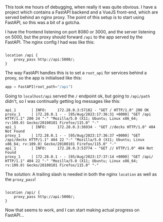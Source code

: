 <!--
.. title: FastAPI proxy_pass
.. slug: fastapi-proxy_pass
.. date: 2023-08-06 16:01:52 UTC+02:00
.. tags: 
.. category: 
.. link: 
.. description: 
.. type: text
-->

This took me hours of debugging, when really it was quite obvious. I have a project which contains
a FastAPI backend and a VueJS front-end, which are served behind an nginx proxy.  The point of 
this setup is to start using FastAPI, so this was a bit of a gotcha.

I have the frontend listening on port 8080 or 3000, and the server listening on 5000, but the
proxy should forward `/api` to the app served by the FastAPI.  The nginx config I had was like this:

```nginx configuration

location /api {
    proxy_pass http://api:5000/;
}
```

The way FastAPI handles this is to set a `root_api` for services behind a proxy, so the app is
initialised like this:
```python
app = FastAPI(root_path="/api")
```
Going to `localhost/api` served the `/` endpoint ok, but going to `/api/path` didn't, so I was 
continually getting log messages like this:

    api_1       | INFO:     172.28.0.3:57182 - "GET / HTTP/1.0" 200 OK
    proxy_1     | 172.28.0.1 - - [05/Aug/2023:17:36:31 +0000] "GET /api HTTP/1.1" 200 24 "-" "Mozilla/5.0 (X11; Ubuntu; Linux x86_64; rv:109.0) Gecko/20100101 Firefox/115.0" "-"
    api_1       | INFO:     172.28.0.3:36934 - "GET //decks HTTP/1.0" 404 Not Found
    proxy_1     | 172.28.0.1 - - [05/Aug/2023:17:36:37 +0000] "GET /api/decks HTTP/1.1" 404 22 "-" "Mozilla/5.0 (X11; Ubuntu; Linux x86_64; rv:109.0) Gecko/20100101 Firefox/115.0" "-"
    api_1       | INFO:     172.28.0.3:53774 - "GET // HTTP/1.0" 404 Not Found
    proxy_1     | 172.28.0.1 - - [05/Aug/2023:17:37:14 +0000] "GET /api/ HTTP/1.1" 404 22 "-" "Mozilla/5.0 (X11; Ubuntu; Linux x86_64; rv:109.0) Gecko/20100101 Firefox/115.0" "-"

The solution: A trailing slash is needed in both the nginx `location` as well as the `proxy_pass`! 

```nginx

location /api/ {
    proxy_pass http://api:5000/;
}
```

Now that seems to work, and I can start making actual progress on FastAPI...
